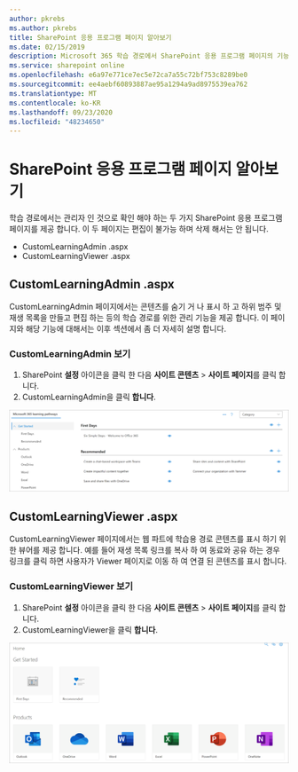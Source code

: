 ```yaml
---
author: pkrebs
ms.author: pkrebs
title: SharePoint 응용 프로그램 페이지 알아보기
ms.date: 02/15/2019
description: Microsoft 365 학습 경로에서 SharePoint 응용 프로그램 페이지의 기능에 대해 알아봅니다.
ms.service: sharepoint online
ms.openlocfilehash: e6a97e771ce7ec5e72ca7a55c72bf753c8289be0
ms.sourcegitcommit: ee4aebf60893887ae95a1294a9ad8975539ea762
ms.translationtype: MT
ms.contentlocale: ko-KR
ms.lasthandoff: 09/23/2020
ms.locfileid: "48234650"
---
```

# <a name="get-to-know-the-sharepoint-application-pages"></a>SharePoint 응용 프로그램 페이지 알아보기

학습 경로에서는 관리자 인 것으로 확인 해야 하는 두 가지 SharePoint 응용 프로그램 페이지를 제공 합니다. 이 두 페이지는 편집이 불가능 하며 삭제 해서는 안 됩니다. 

- CustomLearningAdmin .aspx
- CustomLearningViewer .aspx

## <a name="customlearningadminaspx"></a>CustomLearningAdmin .aspx

CustomLearningAdmin 페이지에서는 콘텐츠를 숨기 거 나 표시 하 고 하위 범주 및 재생 목록을 만들고 편집 하는 등의 학습 경로를 위한 관리 기능을 제공 합니다. 이 페이지와 해당 기능에 대해서는 이후 섹션에서 좀 더 자세히 설명 합니다.

### <a name="view-customlearningadminaspx"></a>CustomLearningAdmin 보기

1. SharePoint **설정** 아이콘을 클릭 한 다음 **사이트 콘텐츠**  >  **사이트 페이지**를 클릭 합니다. 
2. CustomLearningAdmin을 클릭 **합니다**. 

![cg-adminapppage.png](media/cg-adminapppage.png)

## <a name="customlearningvieweraspx"></a>CustomLearningViewer .aspx
CustomLearningViewer 페이지에서는 웹 파트에 학습용 경로 콘텐츠를 표시 하기 위한 뷰어를 제공 합니다. 예를 들어 재생 목록 링크를 복사 하 여 동료와 공유 하는 경우 링크를 클릭 하면 사용자가 Viewer 페이지로 이동 하 여 연결 된 콘텐츠를 표시 합니다. 

### <a name="view-customlearningvieweraspx"></a>CustomLearningViewer 보기

1. SharePoint **설정** 아이콘을 클릭 한 다음 **사이트 콘텐츠**  >  **사이트 페이지**를 클릭 합니다. 
2. CustomLearningViewer을 클릭 **합니다**. 

![cg-viewerapppage.png](media/cg-viewerapppage.png)

